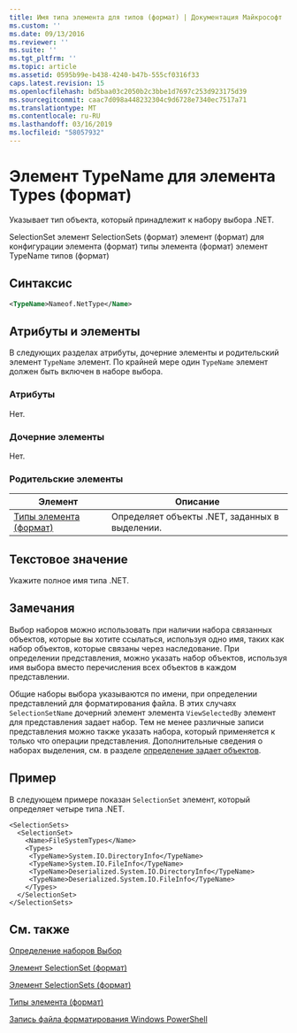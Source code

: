 ```yaml
---
title: Имя типа элемента для типов (формат) | Документация Майкрософт
ms.custom: ''
ms.date: 09/13/2016
ms.reviewer: ''
ms.suite: ''
ms.tgt_pltfrm: ''
ms.topic: article
ms.assetid: 0595b99e-b438-4240-b47b-555cf0316f33
caps.latest.revision: 15
ms.openlocfilehash: bd5baa03c2050b2c3bbe1d7697c253d923175d39
ms.sourcegitcommit: caac7d098a448232304c9d6728e7340ec7517a71
ms.translationtype: MT
ms.contentlocale: ru-RU
ms.lasthandoff: 03/16/2019
ms.locfileid: "58057932"
---
```

# <a name="typename-element-for-types-format"></a>Элемент TypeName для элемента Types (формат)

Указывает тип объекта, который принадлежит к набору выбора .NET.

SelectionSet элемент SelectionSets (формат) элемент (формат) для конфигурации элемента (формат) типы элемента (формат) элемент TypeName типов (формат)

## <a name="syntax"></a>Синтаксис

```xml
<TypeName>Nameof.NetType</Name>
```

## <a name="attributes-and-elements"></a>Атрибуты и элементы

В следующих разделах атрибуты, дочерние элементы и родительский элемент `TypeName` элемент. По крайней мере один `TypeName` элемент должен быть включен в наборе выбора.

### <a name="attributes"></a>Атрибуты

Нет.

### <a name="child-elements"></a>Дочерние элементы

Нет.

### <a name="parent-elements"></a>Родительские элементы

|Элемент|Описание|
|-------------|-----------------|
|[Типы элемента (формат)](./types-element-for-selectionset-format.md)|Определяет объекты .NET, заданных в выделении.|

## <a name="text-value"></a>Текстовое значение

Укажите полное имя типа .NET.

## <a name="remarks"></a>Замечания

Выбор наборов можно использовать при наличии набора связанных объектов, которые вы хотите ссылаться, используя одно имя, таких как набор объектов, которые связаны через наследование. При определении представления, можно указать набор объектов, используя имя выбора вместо перечисления всех объектов в каждом представлении.

Общие наборы выбора указываются по имени, при определении представлений для форматирования файла. В этих случаях `SelectionSetName` дочерний элемент элемента `ViewSelectedBy` элемент для представления задает набор. Тем не менее различные записи представления можно также указать набора, который применяется к только что операции представления. Дополнительные сведения о наборах выделения, см. в разделе [определение задает объектов](./defining-selection-sets.md).

## <a name="example"></a>Пример

В следующем примере показан `SelectionSet` элемент, который определяет четыре типа .NET.

```
<SelectionSets>
  <SelectionSet>
    <Name>FileSystemTypes</Name>
    <Types>
     <TypeName>System.IO.DirectoryInfo</TypeName>
     <TypeName>System.IO.FileInfo</TypeName>
     <TypeName>Deserialized.System.IO.DirectoryInfo</TypeName>
     <TypeName>Deserialized.System.IO.FileInfo</TypeName>
    </Types>
  </SelectionSet>
</SelectionSets>
```

## <a name="see-also"></a>См. также

[Определение наборов Выбор](./defining-selection-sets.md)

[Элемент SelectionSet (формат)](./selectionset-element-format.md)

[Элемент SelectionSets (формат)](./selectionsets-element-format.md)

[Типы элемента (формат)](./types-element-for-selectionset-format.md)

[Запись файла форматирования Windows PowerShell](./writing-a-powershell-formatting-file.md)
